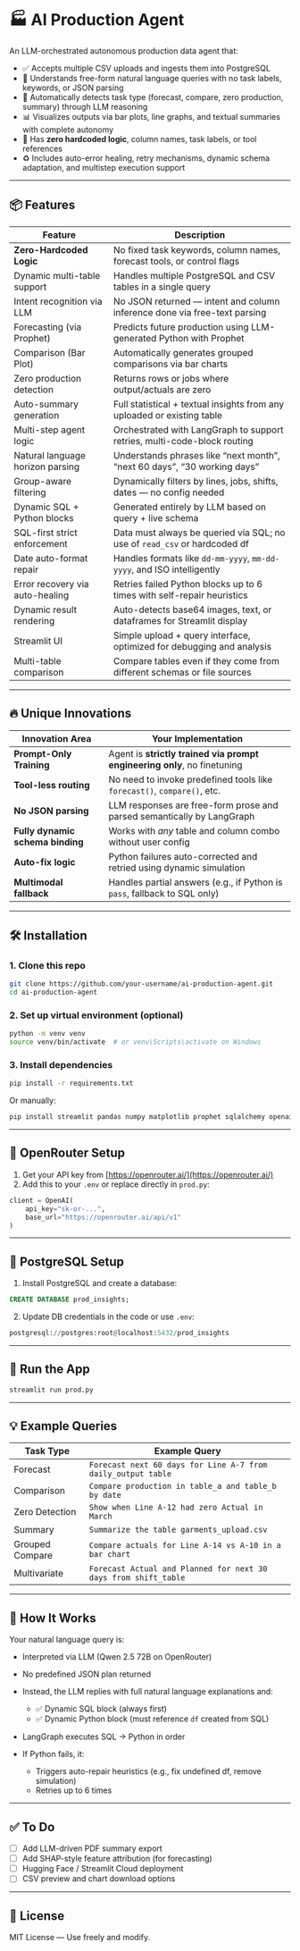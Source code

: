 # 🏭 AI Production Agent

An LLM-orchestrated autonomous production data agent that:

* ✅ Accepts multiple CSV uploads and ingests them into PostgreSQL
* 🧠 Understands free-form natural language queries with no task labels, keywords, or JSON parsing
* 🔎 Automatically detects task type (forecast, compare, zero production, summary) through LLM reasoning
* 📊 Visualizes outputs via bar plots, line graphs, and textual summaries with complete autonomy
* 🚫 Has **zero hardcoded logic**, column names, task labels, or tool references
* ♻️ Includes auto-error healing, retry mechanisms, dynamic schema adaptation, and multistep execution support

---

## 📦 Features

| Feature                          | Description                                                               |
| -------------------------------- | ------------------------------------------------------------------------- |
| **Zero-Hardcoded Logic**         | No fixed task keywords, column names, forecast tools, or control flags    |
| Dynamic multi-table support      | Handles multiple PostgreSQL and CSV tables in a single query              |
| Intent recognition via LLM       | No JSON returned — intent and column inference done via free-text parsing |
| Forecasting (via Prophet)        | Predicts future production using LLM-generated Python with Prophet        |
| Comparison (Bar Plot)            | Automatically generates grouped comparisons via bar charts                |
| Zero production detection        | Returns rows or jobs where output/actuals are zero                        |
| Auto-summary generation          | Full statistical + textual insights from any uploaded or existing table   |
| Multi-step agent logic           | Orchestrated with LangGraph to support retries, multi-code-block routing  |
| Natural language horizon parsing | Understands phrases like “next month”, “next 60 days”, “30 working days”  |
| Group-aware filtering            | Dynamically filters by lines, jobs, shifts, dates — no config needed      |
| Dynamic SQL + Python blocks      | Generated entirely by LLM based on query + live schema                    |
| SQL-first strict enforcement     | Data must always be queried via SQL; no use of `read_csv` or hardcoded df |
| Date auto-format repair          | Handles formats like `dd-mm-yyyy`, `mm-dd-yyyy`, and ISO intelligently    |
| Error recovery via auto-healing  | Retries failed Python blocks up to 6 times with self-repair heuristics    |
| Dynamic result rendering         | Auto-detects base64 images, text, or dataframes for Streamlit display     |
| Streamlit UI                     | Simple upload + query interface, optimized for debugging and analysis     |
| Multi-table comparison           | Compare tables even if they come from different schemas or file sources   |

---

## 🔥 Unique Innovations

| Innovation Area                  | Your Implementation                                                       |
| -------------------------------- | ------------------------------------------------------------------------- |
| **Prompt-Only Training**         | Agent is **strictly trained via prompt engineering only**, no finetuning  |
| **Tool-less routing**            | No need to invoke predefined tools like `forecast()`, `compare()`, etc.   |
| **No JSON parsing**              | LLM responses are free-form prose and parsed semantically by LangGraph    |
| **Fully dynamic schema binding** | Works with *any* table and column combo without user config               |
| **Auto-fix logic**               | Python failures auto-corrected and retried using dynamic simulation       |
| **Multimodal fallback**          | Handles partial answers (e.g., if Python is `pass`, fallback to SQL only) |

---

## 🛠️ Installation

### 1. Clone this repo

```bash
git clone https://github.com/your-username/ai-production-agent.git
cd ai-production-agent
```

### 2. Set up virtual environment (optional)

```bash
python -m venv venv
source venv/bin/activate  # or venv\Scripts\activate on Windows
```

### 3. Install dependencies

```bash
pip install -r requirements.txt
```

Or manually:

```bash
pip install streamlit pandas numpy matplotlib prophet sqlalchemy openai psycopg2-binary
```

---

## 🧠 OpenRouter Setup

1. Get your API key from [https://openrouter.ai/](https://openrouter.ai/)
2. Add this to your `.env` or replace directly in `prod.py`:

```python
client = OpenAI(
    api_key="sk-or-...",
    base_url="https://openrouter.ai/api/v1"
)
```

---

## 🐘 PostgreSQL Setup

1. Install PostgreSQL and create a database:

```sql
CREATE DATABASE prod_insights;
```

2. Update DB credentials in the code or use `.env`:

```python
postgresql://postgres:root@localhost:5432/prod_insights
```

---

## 🚀 Run the App

```bash
streamlit run prod.py
```

---

## 💡 Example Queries

| Task Type       | Example Query                                                   |
| --------------- | --------------------------------------------------------------- |
| Forecast        | `Forecast next 60 days for Line A-7 from daily_output table`    |
| Comparison      | `Compare production in table_a and table_b by date`             |
| Zero Detection  | `Show when Line A-12 had zero Actual in March`                  |
| Summary         | `Summarize the table garments_upload.csv`                       |
| Grouped Compare | `Compare actuals for Line A-14 vs A-10 in a bar chart`          |
| Multivariate    | `Forecast Actual and Planned for next 30 days from shift_table` |

---

## 🧠 How It Works

Your natural language query is:

* Interpreted via LLM (Qwen 2.5 72B on OpenRouter)
* No predefined JSON plan returned
* Instead, the LLM replies with full natural language explanations and:

  * ✅ Dynamic SQL block (always first)
  * ✅ Dynamic Python block (must reference `df` created from SQL)
* LangGraph executes SQL → Python in order
* If Python fails, it:

  * Triggers auto-repair heuristics (e.g., fix undefined df, remove simulation)
  * Retries up to 6 times

---

## ✅ To Do

* [ ] Add LLM-driven PDF summary export
* [ ] Add SHAP-style feature attribution (for forecasting)
* [ ] Hugging Face / Streamlit Cloud deployment
* [ ] CSV preview and chart download options

---

## 📝 License

MIT License — Use freely and modify.
